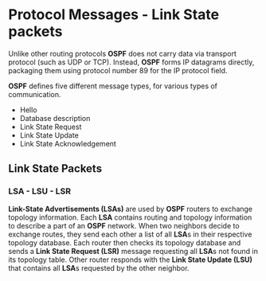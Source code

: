 # Protocol Messages - Link State packets

Unlike other routing protocols **OSPF** does not carry data via transport protocol (such as UDP or TCP).
Instead, **OSPF** forms IP datagrams directly, packaging them using protocol number 89 for the IP protocol field.

**OSPF** defines five different message types, for various types of communication.

- Hello
- Database description
- Link State Request
- Link State Update
- Link State Acknowledgement

## Link State Packets

### LSA - LSU - LSR

**Link-State Advertisements (LSAs)** are used by **OSPF** routers to exchange topology information.
Each **LSA** contains routing and topology information to describe a part of an **OSPF** network.
When two neighbors decide to exchange routes, they send each other a list of all **LSA**s in their respective topology database.
Each router then checks its topology database and sends a **Link State Request (LSR)** message requesting all **LSA**s not found in its topology table.
Other router responds with the **Link State Update (LSU)** that contains all **LSA**s requested by the other neighbor.
